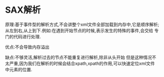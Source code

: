 SAX解析
========
原理:基于事件型的解析方式,不会讲整个xml文件全部加载到内存中,它是顺序解析;
从左到右,从上到下.例如:在遇到开始节点的时候,表示发生的特殊的事件,会交给
专门的代码进行处理.

优点:不会导致内存溢出

缺点:不够灵活,解析过去的节点不能重复进行解析,除非从头开始
	但是这种情况不太严重,因为我们在解析的时候会结合xpath,xpath的作用,可以快速定位xml文件
	中元素的位置.
